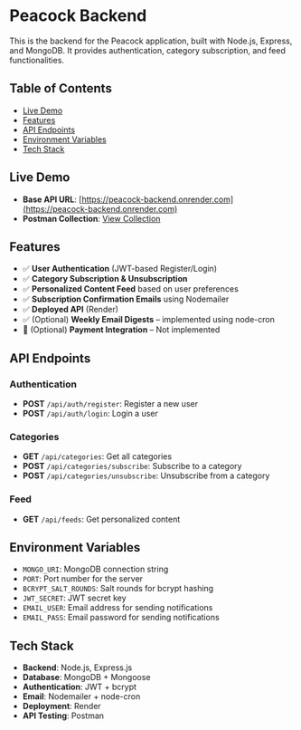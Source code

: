 # Peacock Backend

This is the backend for the Peacock application, built with Node.js, Express, and MongoDB. It provides authentication, category subscription, and feed functionalities.

## Table of Contents

-   [Live Demo](#live-demo)
-   [Features](#features)
-   [API Endpoints](#api-endpoints)
-   [Environment Variables](#environment-variables)
-   [Tech Stack](#tech-stack)

## Live Demo

-   **Base API URL**: [https://peacock-backend.onrender.com](https://peacock-backend.onrender.com)
-   **Postman Collection**: [View Collection](https://www.postman.com/lunar-module-candidate-22737456/my-workspace/collection/rb32uma/peacock?action=share&creator=42555517)

## Features

-   ✅ **User Authentication** (JWT-based Register/Login)
-   ✅ **Category Subscription & Unsubscription**
-   ✅ **Personalized Content Feed** based on user preferences
-   ✅ **Subscription Confirmation Emails** using Nodemailer
-   ✅ **Deployed API** (Render)
-   ✅ (Optional) **Weekly Email Digests** – implemented using node-cron
-   🚧 (Optional) **Payment Integration** – Not implemented

## API Endpoints

### Authentication

-   **POST** `/api/auth/register`: Register a new user
-   **POST** `/api/auth/login`: Login a user

### Categories

-   **GET** `/api/categories`: Get all categories
-   **POST** `/api/categories/subscribe`: Subscribe to a category
-   **POST** `/api/categories/unsubscribe`: Unsubscribe from a category

### Feed

-   **GET** `/api/feeds`: Get personalized content

## Environment Variables

-   `MONGO_URI`: MongoDB connection string
-   `PORT`: Port number for the server
-   `BCRYPT_SALT_ROUNDS`: Salt rounds for bcrypt hashing
-   `JWT_SECRET`: JWT secret key
-   `EMAIL_USER`: Email address for sending notifications
-   `EMAIL_PASS`: Email password for sending notifications

## Tech Stack

-   **Backend**: Node.js, Express.js
-   **Database**: MongoDB + Mongoose
-   **Authentication**: JWT + bcrypt
-   **Email**: Nodemailer + node-cron
-   **Deployment**: Render
-   **API Testing**: Postman
